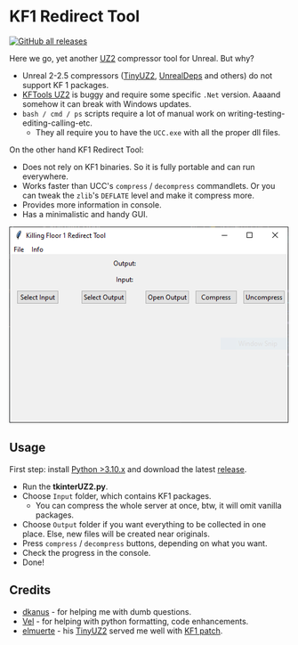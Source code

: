 [UZ2]: https://wiki.beyondunreal.com/UZ2_file
[TinyUZ2]: https://forums.epicgames.com/unreal-tournament-2003-2004/user-maps-mods/full-releases/93640-tinyuz2
[UnrealDeps]: https://unrealadmin.org/forums/showthread.php?t=30406
[KFTools UZ2]: https://www.moddb.com/games/killing-floor/downloads/kftools-uz2
[release]: https://github.com/InsultingPros/KFRedirectTool/releases

# KF1 Redirect Tool

[![GitHub all releases](https://img.shields.io/github/downloads/InsultingPros/KFRedirectTool/total)](https://github.com/InsultingPros/KFRedirectTool/releases)

Here we go, yet another [UZ2] compressor tool for Unreal. But why?

- Unreal 2-2.5 compressors ([TinyUZ2], [UnrealDeps] and others) do not support KF 1 packages.
- [KFTools UZ2] is buggy and require some specific `.Net` version. Aaaand somehow it can break with Windows updates.
- `bash / cmd / ps` scripts require a lot of manual work on writing-testing-editing-calling-etc.
  - They all require you to have the `UCC.exe` with all the proper dll files.

On the other hand KF1 Redirect Tool:

- Does not rely on KF1 binaries. So it is fully portable and can run everywhere.
- Works faster than UCC's `compress` / `decompress` commandlets. Or you can tweak the `zlib`'s `DEFLATE` level and make it compress more.
- Provides more information in console.
- Has a minimalistic and handy GUI.

![IMG](Docs/media/tkinter.PNG)

## Usage

First step: install [Python >3.10.x](https://www.python.org/) and download the latest [release].

- Run the **tkinterUZ2.py**.
- Choose `Input` folder, which contains KF1 packages.
  - You can compress the whole server at once, btw, it will omit vanilla packages.
- Choose `Output` folder if you want everything to be collected in one place. Else, new files will be created near originals.
- Press `compress` / `decompress` buttons, depending on what you want.
- Check the progress in the console.
- Done!

## Credits

- [dkanus](https://github.com/dkanus) - for helping me with dumb questions.
- [Vel](https://github.com/Vel-San) - for helping with python formatting, code enhancements.
- [elmuerte](https://github.com/elmuerte) - his [TinyUZ2] served me well with [KF1 patch](Docs/TinyUZ2/TinyUZ2.md).
